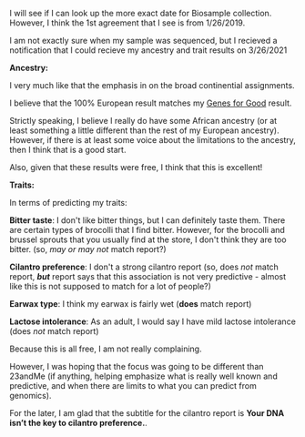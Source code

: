 I will see if I can look up the more exact date for Biosample collection.  However, I think the 1st agreement that I see is from 1/26/2019.

I am not exactly sure when my sample was sequenced, but I recieved a notification that I could recieve my ancestry and trait results on 3/26/2021

**Ancestry:**

I very much like that the emphasis in on the broad continential assignments.

I believe that the 100% European result matches my [Genes for Good](https://github.com/cwarden45/DTC_Scripts/blob/master/Genes_for_Good/GFG_Report.pdf) result.

Strictly speaking, I believe I really do have some African ancestry (or at least something a little different than the rest of my European ancestry).  However, if there is at least some voice about the limitations to the ancestry, then I think that is a good start.

Also, given that these results were free, I think that this is excellent!

**Traits:**

In terms of predicting my traits:

**Bitter taste**: I don't like bitter things, but I can definitely taste them.  There are certain types of brocolli that I find bitter.  However, for the brocolli and brussel sprouts that you usually find at the store, I don't think they are too bitter. (so, *may or may not* match report?)

**Cilantro preference**: I don't a strong cilantro report (so, does *not* match report, ***but*** report says that this association is not very predictive - almost like this is not supposed to match for a lot of people?)

**Earwax type**: I think my earwax is fairly wet (**does** match report)

**Lactose intolerance**: As an adult, I would say I have mild lactose intolerance (does *not* match report)

Because this is all free, I am not really complaining.

However, I was hoping that the focus was going to be different than 23andMe (if anything, helping emphasize what is really well known and predictive, and when there are limits to what you can predict from genomics).

For the later, I am glad that the subtitle for the cilantro report is **Your DNA isn’t the key to cilantro preference.**.
